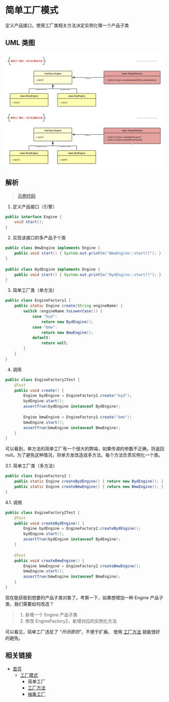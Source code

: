 # 简单工厂模式
定义产品接口，使用工厂类相关方法决定实例化哪一个产品子类

## UML 类图
![simpleFactory_singl](https://github.com/goindow/designPattern/blob/master/doc/factoryPattern/UML/simpleFactory_single.png?raw=true)
![simpleFactory_singl](https://github.com/goindow/designPattern/blob/master/doc/factoryPattern/UML/simpleFactory_multiple.png?raw=true)

## 解析
> [示例代码](https://github.com/goindow/designPattern/tree/master/src/main/java/com/goindow/design/create/factory/simple)

1. 定义产品接口（引擎）
```java
public interface Engine {
    void start();
}
``` 

2. 实现该接口的多产品子个类
```java
public class BmwEngine implements Engine {
    public void start() { System.out.println("BmwEngine::start()"); }
}

public class BydEngine implements Engine {
    public void start() { System.out.println("BydEngine::start()"); }
}
```

3. 简单工厂类（单方法）
```java
public class EngineFactory1 {
    public static Engine create(String engineName) {
        switch (engineName.toLowerCase()) {
            case "byd":
                return new BydEngine();
            case "bmw":
                return new BmwEngine();
            default:
                return null;
        }
    }
}
```

4. 调用
```java
public class EngineFactory1Test {
    @Test
    public void create() {
        Engine bydEngine = EngineFactory1.create("byd");
        bydEngine.start();
        assertTrue(bydEngine instanceof BydEngine);

        Engine bmwEngine = EngineFactory1.create("bmw");
        bmwEngine.start();
        assertTrue(bmwEngine instanceof BmwEngine);
    }
}
```

可以看到，单方法的简单工厂有一个很大的弊端，如果传递的参数不正确，将返回 null。为了避免这种情况，将单方发改造成多方法，每个方法负责实例化一个类。

3.1. 简单工厂类（多方法）
```java
public class EngineFactory2 {
    public static Engine createBydEngine() { return new BydEngine(); }
    public static Engine createBmwEngine() { return new BmwEngine(); }
}
```

4.1. 调用
```java
public class EngineFactory2Test {
    @Test
    public void createBydEngine() {
        Engine bydEngine = EngineFactory2.createBydEngine();
        bydEngine.start();
        assertTrue(bydEngine instanceof BydEngine);
    }

    @Test
    public void createBmwEngine() {
        Engine bmwEngine = EngineFactory2.createBmwEngine();
        bmwEngine.start();
        assertTrue(bmwEngine instanceof BmwEngine);
    }
}
```

现在能获取到想要的产品子类对象了。考察一下，如果想增加一种 Engine 产品子类，我们需要如何改造？
> 1. 新增一个 Engine 产品子类
> 2. 修改 EngineFactory2，新增对应的实例化方法

可以看见，简单工厂违反了 *"开闭原则"*，不便于扩展。
使用 [工厂方法](https://github.com/goindow/designPattern/blob/master/doc/factoryPattern/FactoryMethodPattern.md) 就能很好的避免。

## 相关链接
- [首页](https://github.com/goindow/designPattern)
  - [工厂模式](https://github.com/goindow/designPattern/blob/master/doc/factoryPattern/FactoryPattern.md)
    - 简单工厂
    - [工厂方法](https://github.com/goindow/designPattern/blob/master/doc/factoryPattern/FactoryMethodPattern.md)
    - [抽象工厂](https://github.com/goindow/designPattern/blob/master/doc/factoryPattern/AbstractFactoryPattern.md)

